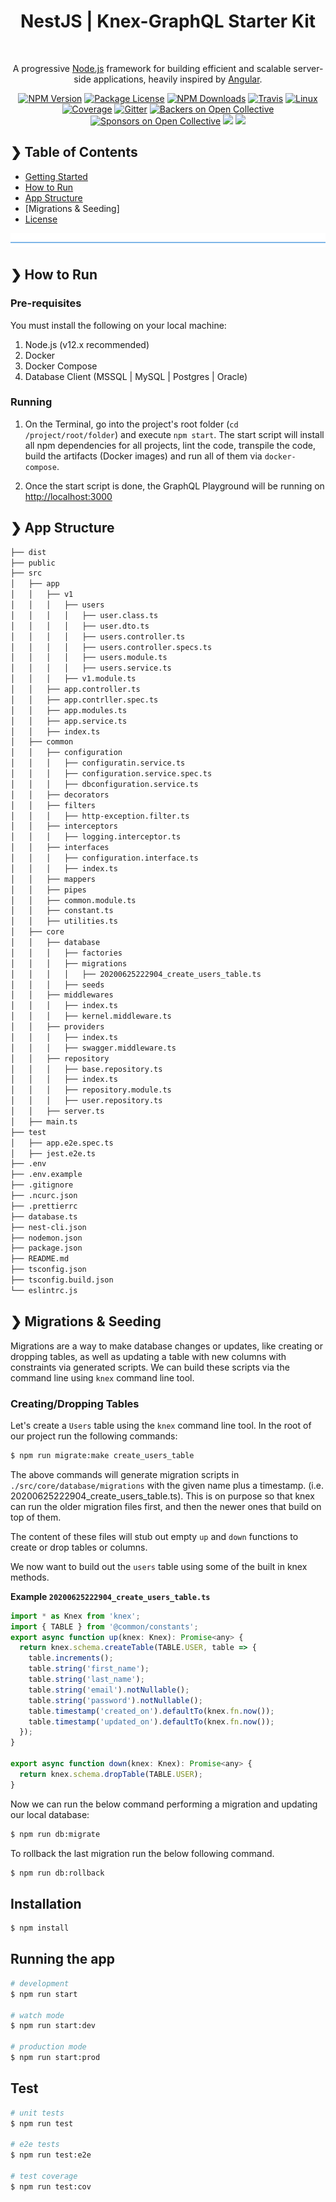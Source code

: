</p>
<h1 align="center">NestJS | Knex-GraphQL Starter Kit</h1>
<br />

[travis-image]: https://api.travis-ci.org/nestjs/nest.svg?branch=master
[travis-url]: https://travis-ci.org/nestjs/nest
[linux-image]: https://img.shields.io/travis/nestjs/nest/master.svg?label=linux
[linux-url]: https://travis-ci.org/nestjs/nest

  <p align="center">A progressive <a href="http://nodejs.org" target="blank">Node.js</a> framework for building efficient and scalable server-side applications, heavily inspired by <a href="https://angular.io" target="blank">Angular</a>.</p>
    <p align="center">
<a href="https://www.npmjs.com/~nestjscore"><img src="https://img.shields.io/npm/v/@nestjs/core.svg" alt="NPM Version" /></a>
<a href="https://www.npmjs.com/~nestjscore"><img src="https://img.shields.io/npm/l/@nestjs/core.svg" alt="Package License" /></a>
<a href="https://www.npmjs.com/~nestjscore"><img src="https://img.shields.io/npm/dm/@nestjs/core.svg" alt="NPM Downloads" /></a>
<a href="https://travis-ci.org/nestjs/nest"><img src="https://api.travis-ci.org/nestjs/nest.svg?branch=master" alt="Travis" /></a>
<a href="https://travis-ci.org/nestjs/nest"><img src="https://img.shields.io/travis/nestjs/nest/master.svg?label=linux" alt="Linux" /></a>
<a href="https://coveralls.io/github/nestjs/nest?branch=master"><img src="https://coveralls.io/repos/github/nestjs/nest/badge.svg?branch=master#5" alt="Coverage" /></a>
<a href="https://gitter.im/nestjs/nestjs?utm_source=badge&utm_medium=badge&utm_campaign=pr-badge&utm_content=body_badge"><img src="https://badges.gitter.im/nestjs/nestjs.svg" alt="Gitter" /></a>
<a href="https://opencollective.com/nest#backer"><img src="https://opencollective.com/nest/backers/badge.svg" alt="Backers on Open Collective" /></a>
<a href="https://opencollective.com/nest#sponsor"><img src="https://opencollective.com/nest/sponsors/badge.svg" alt="Sponsors on Open Collective" /></a>
  <a href="https://paypal.me/kamilmysliwiec"><img src="https://img.shields.io/badge/Donate-PayPal-dc3d53.svg"/></a>
  <a href="https://twitter.com/nestframework"><img src="https://img.shields.io/twitter/follow/nestframework.svg?style=social&label=Follow"></a>
</p>
  <!--[![Backers on Open Collective](https://opencollective.com/nest/backers/badge.svg)](https://opencollective.com/nest#backer)
  [![Sponsors on Open Collective](https://opencollective.com/nest/sponsors/badge.svg)](https://opencollective.com/nest#sponsor)-->

## ❯ Table of Contents

- [Getting Started](#-getting-started)
- [How to Run](#-how-to-run)
- [App Structure](#-app-structure)
- [Migrations & Seeding]
- [License](#-license)

![divider](./divider.png)

## ❯ How to Run

### Pre-requisites

You must install the following on your local machine:

1. Node.js (v12.x recommended)
2. Docker
3. Docker Compose
4. Database Client (MSSQL | MySQL | Postgres | Oracle)

### Running

1. On the Terminal, go into the project's root folder (`cd /project/root/folder`) and execute `npm start`. The start script will install all npm dependencies for all projects, lint the code, transpile the code, build the artifacts (Docker images) and run all of them via `docker-compose`.

2. Once the start script is done, the GraphQL Playground will be running on [http://localhost:3000](http://localhost:3000)

## ❯ App Structure

```bash
├── dist
├── public
├── src
│   ├── app
│   │   ├── v1
│   │   │   ├── users
│   │   │   │   ├── user.class.ts
│   │   │   │   ├── user.dto.ts
│   │   │   │   ├── users.controller.ts
│   │   │   │   ├── users.controller.specs.ts
│   │   │   │   ├── users.module.ts
│   │   │   │   ├── users.service.ts
│   │   │   ├── v1.module.ts
│   │   ├── app.controller.ts
│   │   ├── app.contrller.spec.ts
│   │   ├── app.modules.ts
│   │   ├── app.service.ts
│   │   ├── index.ts
│   ├── common
│   │   ├── configuration
│   │   │   ├── configuratin.service.ts
│   │   │   ├── configuration.service.spec.ts
│   │   │   ├── dbconfiguration.service.ts
│   │   ├── decorators
│   │   ├── filters
│   │   │   ├── http-exception.filter.ts
│   │   ├── interceptors
│   │   │   ├── logging.interceptor.ts
│   │   ├── interfaces
│   │   │   ├── configuration.interface.ts
│   │   │   ├── index.ts
│   │   ├── mappers
│   │   ├── pipes
│   │   ├── common.module.ts
│   │   ├── constant.ts
│   │   ├── utilities.ts
│   ├── core
│   │   ├── database
│   │   │   ├── factories
│   │   │   ├── migrations
│   │   │   │   ├── 20200625222904_create_users_table.ts
│   │   │   ├── seeds
│   │   ├── middlewares
│   │   │   ├── index.ts
│   │   │   ├── kernel.middleware.ts
│   │   ├── providers
│   │   │   ├── index.ts
│   │   │   ├── swagger.middleware.ts
│   │   ├── repository
│   │   │   ├── base.repository.ts
│   │   │   ├── index.ts
│   │   │   ├── repository.module.ts
│   │   │   ├── user.repository.ts
│   │   ├── server.ts
│   ├── main.ts
├── test
│   ├── app.e2e.spec.ts
│   ├── jest.e2e.ts
├── .env
├── .env.example
├── .gitignore
├── .ncurc.json
├── .prettierrc
├── database.ts
├── nest-cli.json
├── nodemon.json
├── package.json
├── README.md
├── tsconfig.json
├── tsconfig.build.json
└── eslintrc.js
```

## ❯ Migrations & Seeding

Migrations are a way to make database changes or updates, like creating or dropping tables, as well as updating a table with new columns with constraints via generated scripts. We can build these scripts via the command line using `knex` command line tool.

### Creating/Dropping Tables

Let's create a `Users` table using the `knex` command line tool. In the root of our project run the following commands:

```bash
$ npm run migrate:make create_users_table
```

The above commands will generate migration scripts in `./src/core/database/migrations` with the given name plus a timestamp. (i.e. 20200625222904_create_users_table.ts). This is on purpose so that knex can run the older migration files first, and then the newer ones that build on top of them.

The content of these files will stub out empty `up` and `down` functions to create or drop tables or columns.

We now want to build out the `users` table using some of the built in knex methods.

**Example `20200625222904_create_users_table.ts`**

```javascript
import * as Knex from 'knex';
import { TABLE } from '@common/constants';
export async function up(knex: Knex): Promise<any> {
  return knex.schema.createTable(TABLE.USER, table => {
    table.increments();
    table.string('first_name');
    table.string('last_name');
    table.string('email').notNullable();
    table.string('password').notNullable();
    table.timestamp('created_on').defaultTo(knex.fn.now());
    table.timestamp('updated_on').defaultTo(knex.fn.now());
  });
}

export async function down(knex: Knex): Promise<any> {
  return knex.schema.dropTable(TABLE.USER);
}
```

Now we can run the below command performing a migration and updating our local database:

```bash
$ npm run db:migrate
```

To rollback the last migration run the below following command.

```bash
$ npm run db:rollback
```

## Installation

```bash
$ npm install
```

## Running the app

```bash
# development
$ npm run start

# watch mode
$ npm run start:dev

# production mode
$ npm run start:prod
```

## Test

```bash
# unit tests
$ npm run test

# e2e tests
$ npm run test:e2e

# test coverage
$ npm run test:cov
```
